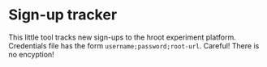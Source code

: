 # Sign-up tracker
This little tool tracks new sign-ups to the hroot experiment platform. 
Credentials file has the form `username;password;root-url`. Careful! There is no encyption!
